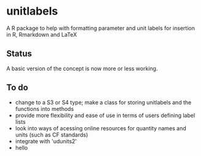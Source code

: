 # unitlabels
A R package to help with formatting parameter and unit labels for insertion in R, Rmarkdown and LaTeX

## Status
A basic version of the concept is now more or less working.

## To do

+ change to a S3 or S4 type; make a class for storing unitlabels and the functions into methods
+ provide more flexibility and ease of use in terms of users defining label lists
+ look into ways of acessing online resources for quantity names and units (such as CF standards)
+ integrate with 'udunits2'
+ hello